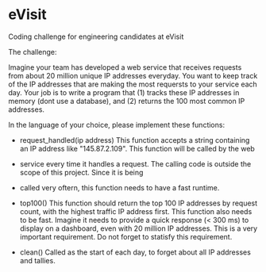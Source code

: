 # eVisit
Coding challenge for engineering candidates at eVisit

The challenge:

Imagine your team has developed a web service that receives requests from about 20 million unique IP addresses everyday.
You want to keep track of the IP addresses that are making the most requersts to your service each day. Your job is to
write a program that (1) tracks these IP addresses in memory (dont use a database), and (2) returns the 100 most common
IP addresses.

In the language of your choice, please implement these functions:

* request_handled(ip address)
    This function accepts a string containing an IP address like "145.87.2.109". This function will be called by the web
* service every time it handles a request. The calling code is outside the scope of this project. Since it is being
* called very oftern, this function needs to have a fast runtime.

* top100()
    This function should return the top 100 IP addresses by request count, with the highest traffic IP address first.
    This function also needs to be fast. Imagine it needs to provide a quick response (< 300 ms) to display on a
    dashboard, even with 20 million IP addresses. This is a very important requirement. Do not forget to statisfy this
    requirement.
* clean()
    Called as the start of each day, to forget about all IP addresses and tallies.
